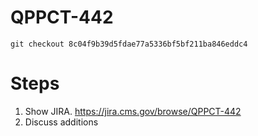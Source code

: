 # QPPCT-442

`git checkout 8c04f9b39d5fdae77a5336bf5bf211ba846eddc4`

# Steps
1. Show JIRA. https://jira.cms.gov/browse/QPPCT-442
1. Discuss additions
